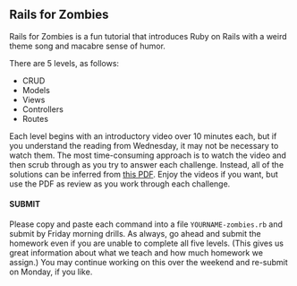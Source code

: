 ## Rails for Zombies

Rails for Zombies is a fun tutorial that introduces Ruby on Rails with a weird theme song and macabre sense of humor.

There are 5 levels, as follows:
* CRUD
* Models
* Views
* Controllers
* Routes

Each level begins with an introductory video over 10 minutes each, but if you understand the reading from Wednesday, it may not be necessary to watch them. The most time-consuming approach is to watch the video and then scrub through as you try to answer each challenge. Instead, all of the solutions can be inferred from [this PDF](docs/Rails-For-Zombies-Slides.pdf). Enjoy the videos if you want, but use the PDF as review as you work through each challenge.

#### SUBMIT 
Please copy and paste each command into a file `YOURNAME-zombies.rb` and submit by Friday morning drills. As always, go ahead and submit the homework even if you are unable to complete all five levels. (This gives us great information about what we teach and how much homework we assign.) You may continue working on this over the weekend and re-submit on Monday, if you like.

